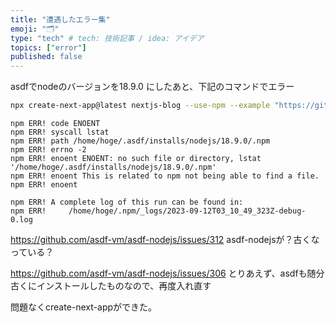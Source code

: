 ```yaml
---
title: "遭遇したエラー集"
emoji: "🗂"
type: "tech" # tech: 技術記事 / idea: アイデア
topics: ["error"]
published: false
---
```


asdfでnodeのバージョンを18.9.0 にしたあと、下記のコマンドでエラー
```bash
npx create-next-app@latest nextjs-blog --use-npm --example "https://github.com/vercel/next-learn/tree/main/basics/learn-starter"
```

```
npm ERR! code ENOENT
npm ERR! syscall lstat
npm ERR! path /home/hoge/.asdf/installs/nodejs/18.9.0/.npm
npm ERR! errno -2
npm ERR! enoent ENOENT: no such file or directory, lstat '/home/hoge/.asdf/installs/nodejs/18.9.0/.npm'
npm ERR! enoent This is related to npm not being able to find a file.
npm ERR! enoent 

npm ERR! A complete log of this run can be found in:
npm ERR!     /home/hoge/.npm/_logs/2023-09-12T03_10_49_323Z-debug-0.log
```

https://github.com/asdf-vm/asdf-nodejs/issues/312
asdf-nodejsが？古くなっている？

https://github.com/asdf-vm/asdf-nodejs/issues/306
とりあえず、asdfも随分古くにインストールしたものなので、再度入れ直す

問題なくcreate-next-appができた。
